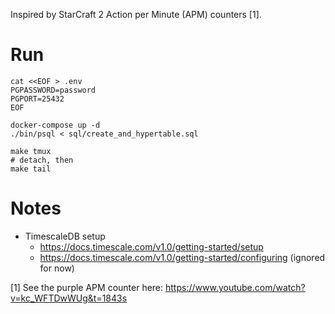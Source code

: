 Inspired by StarCraft 2 Action per Minute (APM) counters [1].


# Run
```
cat <<EOF > .env
PGPASSWORD=password
PGPORT=25432
EOF

docker-compose up -d
./bin/psql < sql/create_and_hypertable.sql

make tmux
# detach, then
make tail
```

# Notes
- TimescaleDB setup
  - https://docs.timescale.com/v1.0/getting-started/setup
  - https://docs.timescale.com/v1.0/getting-started/configuring (ignored for now)


[1] See the purple APM counter here: https://www.youtube.com/watch?v=kc_WFTDwWUg&t=1843s
